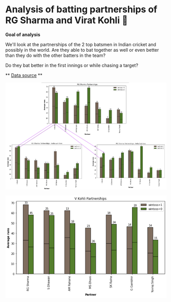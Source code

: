 # Analysis of batting partnerships of RG Sharma and Virat Kohli :cricket_game:


**Goal of analysis**

We'll look at the partnerships of the 2 top batsmen in Indian cricket and possibly in the world. Are they able to bat together as well or even better than they do with the other batters in the team? 

Do they bat better in the first innings or while chasing a target?


** [Data source](https://cricsheet.org/format/) **

<!-- ![RG Sharma partnerships](images/sharma_wintoss10.png "RG Sharma partnerships")

![RG Sharma partnerships - India won toss](images/sharma_wintoss1.png "RG Sharma partnerships - India won toss")

![RG Sharma partnerships - India lost toss](images/sharma_wintoss0.png "RG Sharma partnerships - India lost toss") -->

![RG Sharma partnerships summary](images/sharma_summary.png "RG Sharma partnerships summary")

![V Kohli partnerships](images/kohli_p1.png "V Kohli partnerships")


